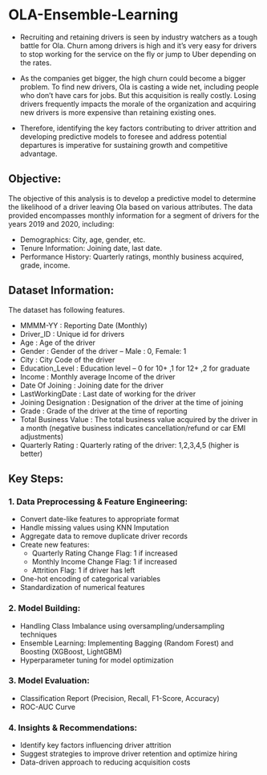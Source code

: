 # OLA-Ensemble-Learning
- Recruiting and retaining drivers is seen by industry watchers as a tough battle for Ola. Churn among drivers is high and it’s very easy for drivers to stop working for the service on the fly or jump to Uber depending on the rates.

- As the companies get bigger, the high churn could become a bigger problem. To find new drivers, Ola is casting a wide net, including people who don’t have cars for jobs. But this acquisition is really costly. Losing drivers frequently impacts the morale of the organization and acquiring new drivers is more expensive than retaining existing ones.

- Therefore, identifying the key factors contributing to driver attrition and developing predictive models to foresee and address potential departures is imperative for sustaining growth and competitive advantage.

## Objective:
The objective of this analysis is to develop a predictive model to determine the likelihood of a driver leaving Ola based on various attributes. The data provided encompasses monthly information for a segment of drivers for the years 2019 and 2020, including:
  
  - Demographics: City, age, gender, etc.
  - Tenure Information: Joining date, last date.
  - Performance History: Quarterly ratings, monthly business acquired, grade, income.

## Dataset Information:
The dataset has following features.

  - MMMM-YY : Reporting Date (Monthly)
  - Driver_ID : Unique id for drivers
  - Age : Age of the driver
  - Gender : Gender of the driver – Male : 0, Female: 1
  - City : City Code of the driver
  - Education_Level : Education level – 0 for 10+ ,1 for 12+ ,2 for graduate
  - Income : Monthly average Income of the driver
  - Date Of Joining : Joining date for the driver
  - LastWorkingDate : Last date of working for the driver
  - Joining Designation : Designation of the driver at the time of joining
  - Grade : Grade of the driver at the time of reporting
  - Total Business Value : The total business value acquired by the driver in a month (negative business indicates cancellation/refund or car EMI adjustments)
  - Quarterly Rating : Quarterly rating of the driver: 1,2,3,4,5 (higher is better)
    
## Key Steps:

  ### 1. Data Preprocessing & Feature Engineering:
  
  - Convert date-like features to appropriate format
  - Handle missing values using KNN Imputation
  - Aggregate data to remove duplicate driver records
  - Create new features:
      - Quarterly Rating Change Flag: 1 if increased
      - Monthly Income Change Flag: 1 if increased
      - Attrition Flag: 1 if driver has left
  - One-hot encoding of categorical variables
  - Standardization of numerical features

  ### 2. Model Building:
  - Handling Class Imbalance using oversampling/undersampling techniques
  - Ensemble Learning: Implementing Bagging (Random Forest) and Boosting (XGBoost, LightGBM)
  - Hyperparameter tuning for model optimization
  
  ### 3. Model Evaluation:
  - Classification Report (Precision, Recall, F1-Score, Accuracy)
  - ROC-AUC Curve
    
  ### 4. Insights & Recommendations:
  - Identify key factors influencing driver attrition
  - Suggest strategies to improve driver retention and optimize hiring
  - Data-driven approach to reducing acquisition costs
